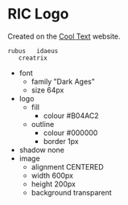 RIC Logo
========

Created on the [Cool Text](cooltext.com) website.

```
rubus   idaeus
   creatrix
```

 - font
    - family "Dark Ages"
	- size 64px
 - logo
    - fill
       - colour #B04AC2
	- outline
	   - colour #000000
	   - border 1px
 - shadow none
 - image
    - alignment CENTERED
    - width 600px
	- height 200px
	- background transparent